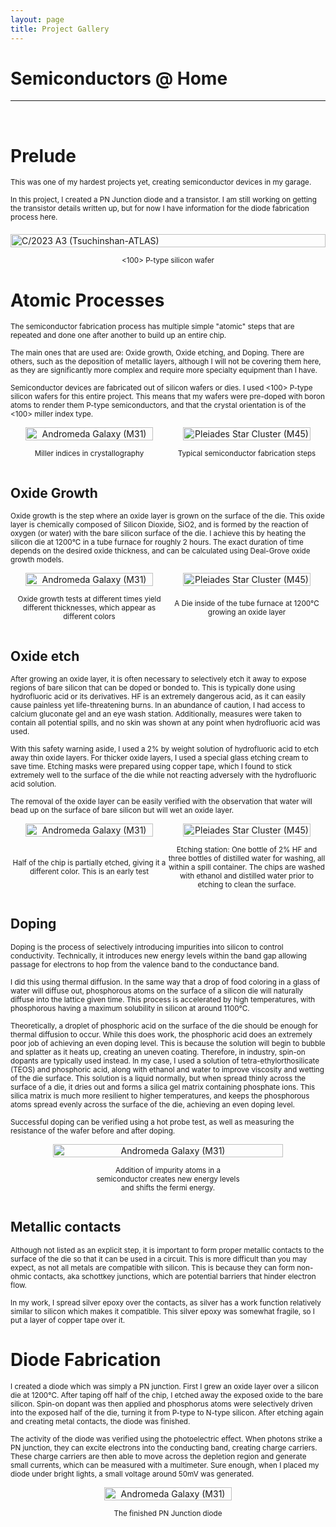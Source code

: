 ```yaml
---
layout: page
title: Project Gallery
---
```

# Semiconductors @ Home

---

<br>
<h1>Prelude</h1>
<p><small>This was one of my hardest projects yet, creating semiconductor devices in my garage.</small></p>
<p><small>In this project, I created a PN Junction diode and a transistor. I am still working on getting the transistor details written up, but for now I have information for the diode fabrication process here.</small></p>

<!-- Images -->
<div style="display: flex; justify-content: left; align-items: center; margin-top: 20px;">
	<img src="/assets/files/projects/chips/cover.png" style="width: 100%; height: auto; max-width: 100%;" alt="C/2023 A3 (Tsuchinshan-ATLAS)" />
</div>
<p style="text-align: center;"><small><100> P-type silicon wafer</small></p>



<h1>Atomic Processes</h1>
<p><small>The semiconductor fabrication process has multiple simple "atomic" steps that are repeated and done one after another to build up an entire chip.</small></p>
<p><small>The main ones that are used are: Oxide growth, Oxide etching, and Doping. There are others, such as the deposition of metallic layers, although I will not be covering them here, as they are significantly more complex and require more specialty equipment than I have.</small></p>
<p><small>Semiconductor devices are fabricated out of silicon wafers or dies. I used &lt;100&gt; P-type silicon wafers for this entire project. This means that my wafers were pre-doped with boron atoms to render them P-type semiconductors, and that the crystal orientation is of the &lt;100&gt; miller index type.</small></p>

<!-- Image Pair -->
<div style="display: flex; justify-content: center; align-items: center;">
	<div style="flex: 0 1 50%; text-align: center; display: flex; flex-direction: column; align-items: center;">
	    <img src="/assets/files/projects/chips/miller.png" style="width: 90%; height: auto; max-width: 100%;" alt="Andromeda Galaxy (M31)" />
	</div>
	<div style="flex: 0 1 50%; text-align: center; display: flex; flex-direction: column; align-items: center;">
	    <img src="/assets/files/projects/chips/process.png" style="width: 90%; height: auto; max-width: 100%;" alt="Pleiades Star Cluster (M45)" />
	</div>
</div>
<!-- Description -->
<div style="display: flex; justify-content: center; align-items: center;">
	<div style="flex: 0 1 50%; text-align: center; display: flex; flex-direction: column; align-items: center;">
	    <p><small>Miller indices in crystallography</small></p>
	</div>
	<div style="flex: 0 1 50%; text-align: center; display: flex; flex-direction: column; align-items: center;">
	    <p><small>Typical semiconductor fabrication steps</small></p>
	</div>
</div>

<h2>Oxide Growth</h2>
<p><small>Oxide growth is the step where an oxide layer is grown on the surface of the die. This oxide layer is chemically composed of Silicon Dioxide, SiO2, and is formed by the reaction of oxygen (or water) with the bare silicon surface of the die. I achieve this by heating the silicon die at 1200°C in a tube furnace for roughly 2 hours. The exact duration of time depends on the desired oxide thickness, and can be calculated using Deal-Grove oxide growth models.</small></p>

<!-- Image Pair -->
<div style="display: flex; justify-content: center; align-items: center;">
	<div style="flex: 0 1 50%; text-align: center; display: flex; flex-direction: column; align-items: center;">
	    <img src="/assets/files/projects/chips/oxides.png" style="width: 90%; height: auto; max-width: 100%;" alt="Andromeda Galaxy (M31)" />
	</div>
	<div style="flex: 0 1 50%; text-align: center; display: flex; flex-direction: column; align-items: center;">
	    <img src="/assets/files/projects/chips/cook.jpg" style="width: 90%; height: auto; max-width: 100%;" alt="Pleiades Star Cluster (M45)" />
	</div>
</div>
<!-- Description -->
<div style="display: flex; justify-content: center; align-items: center;">
	<div style="flex: 0 1 50%; text-align: center; display: flex; flex-direction: column; align-items: center;">
	    <p><small>Oxide growth tests at different times yield different thicknesses, which appear as different colors</small></p>
	</div>
	<div style="flex: 0 1 50%; text-align: center; display: flex; flex-direction: column; align-items: center;">
	    <p><small>A Die inside of the tube furnace at 1200°C growing an oxide layer</small></p>
	</div>
</div>

<h2>Oxide etch</h2>
<p><small>After growing an oxide layer, it is often necessary to selectively etch it away to expose regions of bare silicon that can be doped or bonded to. This is typically done using hydrofluoric acid or its derivatives. HF is an extremely dangerous acid, as it can easily cause painless yet life-threatening burns. In an abundance of caution, I had access to calcium gluconate gel and an eye wash station. Additionally, measures were taken to contain all potential spills, and no skin was shown at any point when hydrofluoric acid was used.</small></p>
<p><small>With this safety warning aside, I used a 2% by weight solution of hydrofluoric acid to etch away thin oxide layers. For thicker oxide layers, I used a special glass etching cream to save time. Etching masks were prepared using copper tape, which I found to stick extremely well to the surface of the die while not reacting adversely with the hydrofluoric acid solution.</small></p>
<p><small>The removal of the oxide layer can be easily verified with the observation that water will bead up on the surface of bare silicon but will wet an oxide layer.</small></p>

<!-- Image Pair -->
<div style="display: flex; justify-content: center; align-items: center;">
	<div style="flex: 0 1 50%; text-align: center; display: flex; flex-direction: column; align-items: center;">
	    <img src="/assets/files/projects/chips/etch1.jpg" style="width: 90%; height: auto; max-width: 100%;" alt="Andromeda Galaxy (M31)" />
	</div>
	<div style="flex: 0 1 50%; text-align: center; display: flex; flex-direction: column; align-items: center;">
	    <img src="/assets/files/projects/chips/etch2.jpg" style="width: 90%; height: auto; max-width: 100%;" alt="Pleiades Star Cluster (M45)" />
	</div>
</div>
<!-- Description -->
<div style="display: flex; justify-content: center; align-items: center;">
	<div style="flex: 0 1 50%; text-align: center; display: flex; flex-direction: column; align-items: center;">
	    <p><small>Half of the chip is partially etched, giving it a different color. This is an early test</small></p>
	</div>
	<div style="flex: 0 1 50%; text-align: center; display: flex; flex-direction: column; align-items: center;">
	    <p><small>Etching station: One bottle of 2% HF and three bottles of distilled water for washing, all within a spill container. The chips are washed with ethanol and distilled water prior to etching to clean the surface.</small></p>
	</div>
</div>

<h2>Doping</h2>
<p><small>Doping is the process of selectively introducing impurities into silicon to control conductivity. Technically, it introduces new energy levels within the band gap allowing passage for electrons to hop from the valence band to the conductance band.</small></p>
<p><small>I did this using thermal diffusion. In the same way that a drop of food coloring in a glass of water will diffuse out, phosphorous atoms on the surface of a silicon die will naturally diffuse into the lattice given time. This process is accelerated by high temperatures, with phosphorous having a maximum solubility in silicon at around 1100°C.</small></p>
<p><small>Theoretically, a droplet of phosphoric acid on the surface of the die should be enough for thermal diffusion to occur. While this does work, the phosphoric acid does an extremely poor job of achieving an even doping level. This is because the solution will begin to bubble and splatter as it heats up, creating an uneven coating. Therefore, in industry, spin-on dopants are typically used instead. In my case, I used a solution of tetra-ethylorthosilicate (TEOS) and phosphoric acid, along with ethanol and water to improve viscosity and wetting of the die surface. This solution is a liquid normally, but when spread thinly across the surface of a die, it dries out and forms a silica gel matrix containing phosphate ions. This silica matrix is much more resilient to higher temperatures, and keeps the phosphorous atoms spread evenly across the surface of the die, achieving an even doping level.</small></p>
<p><small>Successful doping can be verified using a hot probe test, as well as measuring the resistance of the wafer before and after doping.</small></p>

<!-- Image Pair -->
<div style="display: flex; justify-content: center; align-items: center;">
	<div style="flex: 0 1 90%; text-align: center; display: flex; flex-direction: column; align-items: center;">
	    <img src="/assets/files/projects/chips/fermi.jpg" style="width: 90%; height: auto; max-width: 100%;" alt="Andromeda Galaxy (M31)" />
	</div>
</div>
<!-- Description -->
<div style="display: flex; justify-content: center; align-items: center;">
	<div style="flex: 0 1 50%; text-align: center; display: flex; flex-direction: column; align-items: center;">
	    <p><small>Addition of impurity atoms in a semiconductor creates new energy levels and shifts the fermi energy.</small></p>
	</div>
</div>

<h2>Metallic contacts</h2>
<p><small>Although not listed as an explicit step, it is important to form proper metallic contacts to the surface of the die so that it can be used in a circuit. This is more difficult than you may expect, as not all metals are compatible with silicon. This is because they can form non-ohmic contacts, aka schottkey junctions, which are potential barriers that hinder electron flow.</small></p>
<p><small>In my work, I spread silver epoxy over the contacts, as silver has a work function relatively similar to silicon which makes it compatible. This silver epoxy was somewhat fragile, so I put a layer of copper tape over it.</small></p>

<h1>Diode Fabrication</h1>
<p><small>I created a diode which was simply a PN junction. First I grew an oxide layer over a silicon die at 1200°C. After taping off half of the chip, I etched away the exposed oxide to the bare silicon. Spin-on dopant was then applied and phosphorus atoms were selectively driven into the exposed half of the die, turning it from P-type to N-type silicon. After etching again and creating metal contacts, the diode was finished.</small></p>
<p><small>The activity of the diode was verified using the photoelectric effect. When photons strike a PN junction, they can excite electrons into the conducting band, creating charge carriers. These charge carriers are then able to move across the depletion region and generate small currents, which can be measured with a multimeter. Sure enough, when I placed my diode under bright lights, a small voltage around 50mV was generated.</small></p>

<!-- Image Pair -->
<div style="display: flex; justify-content: center; align-items: center;">
	<div style="flex: 0 1 50%; text-align: center; display: flex; flex-direction: column; align-items: center;">
	    <img src="/assets/files/projects/chips/diode.jpg" style="width: 90%; height: auto; max-width: 100%;" alt="Andromeda Galaxy (M31)" />
	</div>
</div>
<!-- Description -->
<div style="display: flex; justify-content: center; align-items: center;">
	<div style="flex: 0 1 50%; text-align: center; display: flex; flex-direction: column; align-items: center;">
	    <p><small>The finished PN Junction diode</small></p>
	</div>
</div>

